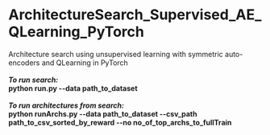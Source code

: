 # ArchitectureSearch_Supervised_AE_QLearning_PyTorch
Architecture search using unsupervised learning with symmetric auto-encoders and QLearning in PyTorch</br></br>
***To run search:***</br>
**python run.py --data path_to_dataset**</br></br>
***To run architectures from search:***</br>
**python runArchs.py --data path_to_dataset --csv_path path_to_csv_sorted_by_reward --no no_of_top_archs_to_fullTrain**

